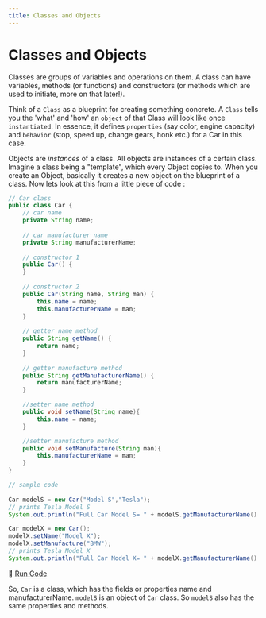 ```yaml
---
title: Classes and Objects
---
```

# Classes and Objects

Classes are groups of variables and operations on them. A class can have variables, methods (or functions) and constructors (or methods which are used to initiate, more on that later!).

Think of a `Class` as a blueprint for creating something concrete. A `Class` tells you the 'what' and 'how' an `object` of that Class will look like once `instantiated`. In essence, it defines `properties` (say color, engine capacity) and `behavior` (stop, speed up, change gears, honk etc.) for a Car in this case.

Objects are _instances_ of a class. All objects are instances of a certain class. Imagine a class being a "template", which every Object copies to. When you create an Object, basically it creates a new object on the blueprint of a class. Now lets look at this from a little piece of code :

```java
// Car class
public class Car {
    // car name
    private String name;
    
    // car manufacturer name
    private String manufacturerName;
    
    // constructor 1
    public Car() {
    }
    
    // constructor 2
    public Car(String name, String man) {
        this.name = name;
        this.manufacturerName = man;
    }
    
    // getter name method
    public String getName() {
        return name;
    }
    
    // getter manufacture method
    public String getManufacturerName() {
        return manufacturerName;
    }

    //setter name method
    public void setName(String name){
        this.name = name;
    }

    //setter manufacture method 
    public void setManufacture(String man){
        this.manufacturerName = man;
    }
}

// sample code
    
Car modelS = new Car("Model S","Tesla");
// prints Tesla Model S
System.out.println("Full Car Model S= " + modelS.getManufacturerName() + " : " + modelS.getName());

Car modelX = new Car();
modelX.setName("Model X");
modelX.setManufacture("BMW");
// prints Tesla Model X
System.out.println("Full Car Model X= " + modelX.getManufacturerName() + " : " + modelX.getName());
```
:rocket: <a href='https://repl.it/CJZP/4' target='_blank' rel='nofollow'>Run Code</a>

So, `Car` is a class, which has the fields or properties name and manufacturerName. `modelS` is an object of `Car` class. So `modelS` also has the same properties and methods.
